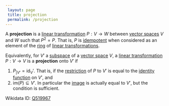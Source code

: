 ```yaml
---
 layout: page
 title: projection
 permalink: /projection
---
```

A **projection** is a [linear transformation](https://defsmath.github.io/DefsMath/linear_transformation) $P:V\to W$ between [vector spaces](https://defsmath.github.io/DefsMath/vector_space) $V$ and $W$ such that $P^2 = P$. That is, $P$ is [idempotent](https://defsmath.github.io/DefsMath/idempotent) when considered as an element of the [ring](https://defsmath.github.io/DefsMath/ring) of [linear transformations](https://defsmath.github.io/DefsMath/linear_transformation).

Equivalently, for $V'$ a [subspace](https://defsmath.github.io/DefsMath/vector_subspace) of a [vector space](https://defsmath.github.io/DefsMath/vector_space) $V$, a [linear transformation](https://defsmath.github.io/DefsMath/linear_transformation) $P:V\to V$ is a **projection** onto $V'$ if 
1. $P_{|V'} = \text{id}_V'$. That is, if the [restriction](https://defsmath.github.io/DefsMath/restriction) of $P$ to $V'$ is equal to the [identity function](https://defsmath.github.io/DefsMath/identity_function) on $V'$, and
2. $\text{im}(P) \subseteq V'$. In particular the [image](https://defsmath.github.io/DefsMath/image) is actually equal to $V'$, but the condition is sufficient. 

Wikidata ID: [Q519967](https://www.wikidata.org/wiki/Q519967)